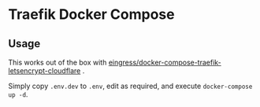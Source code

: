 # Traefik Docker Compose

## Usage

This works out of the box with [eingress/docker-compose-traefik-letsencrypt-cloudflare](https://github.com/eingress/docker-compose-traefik-letsencrypt-cloudflare) .

Simply copy ```.env.dev``` to ```.env```, edit as required, and execute ```docker-compose up -d```.

